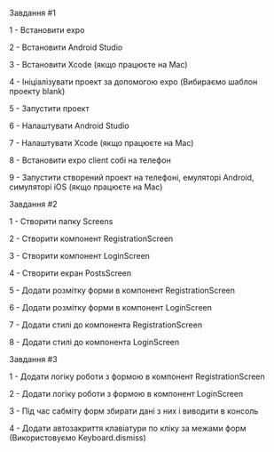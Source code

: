 Завдання #1

1 - Встановити expo

2 - Встановити Android Studio

3 - Встановити Xcode (якщо працюєте на Mac)

4 - Ініціалізувати проект за допомогою expo (Вибираємо шаблон проекту blank)

5 - Запустити проект

6 - Налаштувати Android Studio

7 - Налаштувати Xcode (якщо працюєте на Mac)

8 - Встановити expo client собі на телефон

9 - Запустити створений проект на телефоні, емуляторі Android, симуляторі iOS (якщо працюєте на Mac)

Завдання #2

1 - Створити папку Screens

2 - Створити компонент RegistrationScreen

3 - Створити компонент LoginScreen

4 - Створити екран PostsScreen

5 - Додати розмітку форми в компонент RegistrationScreen

6 - Додати розмітку форми в компонент LoginScreen

7 - Додати стилі до компонента RegistrationScreen

8 - Додати стилі до компонента LoginScreen

Завдання #3

1 - Додати логіку роботи з формою в компонент RegistrationScreen

2 - Додати логіку роботи з формою в компонент LoginScreen

3 - Під час сабміту форм збирати дані з них і виводити в консоль

4 - Додати автозакриття клавіатури по кліку за межами форм (Використовуємо Keyboard.dismiss)

